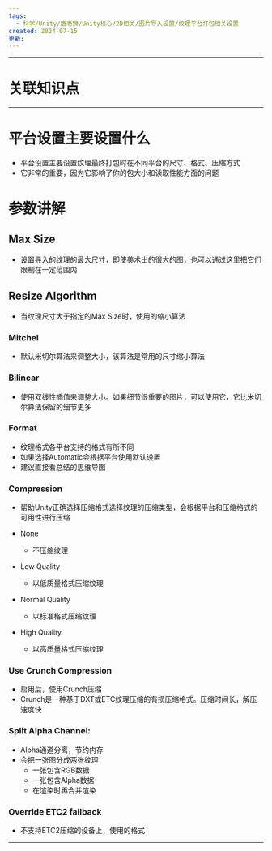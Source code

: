 ```yaml
---
tags:
  - 科学/Unity/唐老狮/Unity核心/2D相关/图片导入设置/纹理平台打包相关设置
created: 2024-07-15
更新:
---
```


---
# 关联知识点



---
# 平台设置主要设置什么

- 平台设置主要设置纹理最终打包时在不同平台的尺寸、格式、压缩方式
- 它非常的重要，因为它影响了你的包大小和读取性能方面的问题
# 参数讲解
## Max Size

- 设置导入的纹理的最大尺寸，即使美术出的很大的图，也可以通过这里把它们限制在一定范围内
## Resize Algorithm

- 当纹理尺寸大于指定的Max Size时，使用的缩小算法
### Mitchel

- 默认米切尔算法来调整大小，该算法是常用的尺寸缩小算法
### Bilinear

- 使用双线性插值来调整大小。如果细节很重要的图片，可以使用它，它比米切尔算法保留的细节更多
### Format

- 纹理格式各平台支持的格式有所不同
- 如果选择Automatic会根据平台使用默认设置
- 建议直接看总结的思维导图
### Compression

- 帮助Unity正确选择压缩格式选择纹理的压缩类型，会根据平台和压缩格式的可用性进行压缩

- None
	- 不压缩纹理
- Low Quality
	- 以低质量格式压缩纹理
- Normal Quality
	- 以标准格式压缩纹理
- High Quality
	- 以高质量格式压缩纹理
### Use Crunch Compression

- 启用后，使用Crunch压缩
- Crunch是一种基于DXT或ETC纹理压缩的有损压缩格式。压缩时间长，解压速度快
### Split Alpha Channel:

- Alpha通道分离，节约内存
- 会把一张图分成两张纹理
	- 一张包含RGB数据
	- 一张包含Alpha数据
	- 在渲染时再合并渲染
### Override ETC2 fallback

- 不支持ETC2压缩的设备上，使用的格式

---
